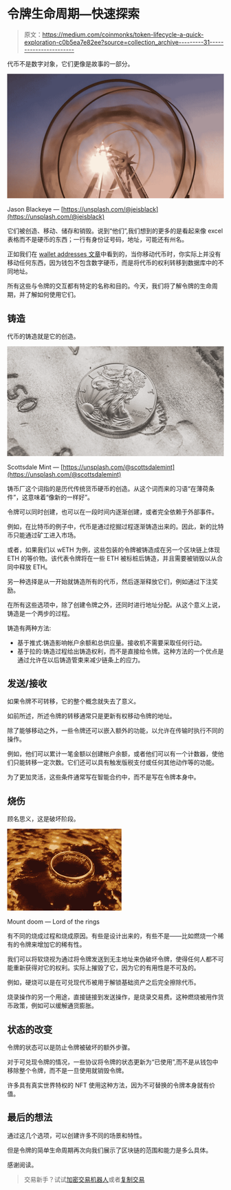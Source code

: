 # 令牌生命周期—快速探索

> 原文：<https://medium.com/coinmonks/token-lifecycle-a-quick-exploration-c0b5ea7e82ee?source=collection_archive---------31----------------------->

代币不是数字对象，它们更像是故事的一部分。

![](img/0960f3a4e793e7986f4410a1fcc370de.png)

Jason Blackeye — [https://unsplash.com/@jeisblack](https://unsplash.com/@jeisblack)

它们被创造、移动、储存和销毁。说到“他们”,我们想到的更多的是看起来像 excel 表格而不是硬币的东西；一行有身份证号码，地址，可能还有州名。

正如我们在 [wallet addresses 文章](/block-magnates/understanding-wallet-addresses-and-keys-6331bf40c6a8)中看到的，当你移动代币时，你实际上并没有移动任何东西，因为钱包不包含数字硬币，而是将代币的权利转移到数据库中的不同地址。

所有这些与令牌的交互都有特定的名称和目的。今天，我们将了解令牌的生命周期，并了解如何使用它们。

## 铸造

代币的铸造就是它的创造。

![](img/b40497fc89c928aa81169e9f957a365a.png)

Scottsdale Mint — [https://unsplash.com/@scottsdalemint](https://unsplash.com/@scottsdalemint)

铸币厂这个词指的是历代传统货币硬币的创造。从这个词而来的习语“在薄荷条件”，这意味着“像新的一样好”。

令牌可以同时创建，也可以在一段时间内逐渐创建，或者完全依赖于外部事件。

例如，在比特币的例子中，代币是通过挖掘过程逐渐铸造出来的。因此，新的比特币只能通过矿工进入市场。

或者，如果我们以 wETH 为例，这些包装的令牌被铸造成在另一个区块链上体现 ETH 的等价物。该代表令牌将在一些 ETH 被标桩后铸造，并且需要被销毁以从合同中释放 ETH。

另一种选择是从一开始就铸造所有的代币，然后逐渐释放它们，例如通过下注奖励。

在所有这些选项中，除了创建令牌之外，还同时进行地址分配。从这个意义上说，铸造是一个两步的过程。

铸造有两种方法:

*   基于推式:铸造影响帐户余额和总供应量。接收机不需要采取任何行动。
*   基于拉的:铸造过程给出铸造权利，而不是直接给令牌。这种方法的一个优点是通过允许在以后铸造管束来减少链条上的应力。

## 发送/接收

如果令牌不可转移，它的整个概念就失去了意义。

如前所述，所述令牌的转移通常只是更新有权移动令牌的地址。

除了能够移动之外，一些令牌还可以嵌入额外的功能，以允许在传输时执行不同的操作。

例如，他们可以累计一笔金额以创建帐户余额，或者他们可以有一个计数器，使他们只能转移一定次数。它们还可以具有触发版税支付或任何其他动作等的功能。

为了更加灵活，这些条件通常写在智能合约中，而不是写在令牌本身中。

## 烧伤

顾名思义，这是破坏阶段。

![](img/5a33108443ae0f44ddfa81e95f286e62.png)

Mount doom — Lord of the rings

有不同的烧成过程和烧成原因。有些是设计出来的，有些不是——比如燃烧一个稀有的令牌来增加它的稀有性。

我们可以将软烧视为通过将令牌发送到无主地址来伪破坏令牌，使得任何人都不可能重新获得对它的权利。实际上摧毁了它，因为它的有用性是不可及的。

例如，硬烧可以是在可兑现代币被用于解锁基础资产之后完全擦除代币。

烧录操作的另一个用途，直接链接到发送操作，是烧录交易费。这种燃烧被用作货币政策，例如可以缓解通货膨胀。

## 状态的改变

令牌的状态可以是防止令牌被破坏的额外步骤。

对于可兑现令牌的情况，一些协议将令牌的状态更新为“已使用”,而不是从钱包中移除整个令牌，而不是一旦使用就销毁令牌。

许多具有真实世界特权的 NFT 使用这种方法，因为不可替换的令牌本身就有价值。

## 最后的想法

通过这几个选项，可以创建许多不同的场景和特性。

但是令牌的简单生命周期再次向我们展示了区块链的范围和能力是多么具体。

感谢阅读。

> 交易新手？试试[加密交易机器人](/coinmonks/crypto-trading-bot-c2ffce8acb2a)或者[复制交易](/coinmonks/top-10-crypto-copy-trading-platforms-for-beginners-d0c37c7d698c)